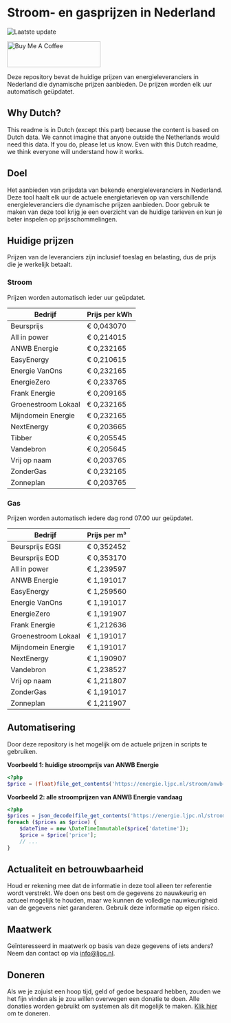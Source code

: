 # Stroom- en gasprijzen in Nederland

![Laatste update](https://img.shields.io/badge/laatste%20update-2024--09--26%2003%3A00%20CET-brightgreen)

<a href="https://www.buymeacoffee.com/Lars-" target="_blank"><img src="https://cdn.buymeacoffee.com/buttons/v2/default-orange.png" alt="Buy Me A Coffee" height="60" style="height: 60px !important;width: 217px !important;" ></a>

Deze repository bevat de huidige prijzen van energieleveranciers in Nederland die dynamische prijzen aanbieden. De prijzen worden elk uur automatisch geüpdatet.

## Why Dutch?

This readme is in Dutch (except this part) because the content is based on Dutch data. We cannot imagine that anyone outside the Netherlands would need this data. If you do, please let us know. Even with this Dutch readme, we think
everyone will understand how it works.

## Doel

Het aanbieden van prijsdata van bekende energieleveranciers in Nederland. Deze tool haalt elk uur de actuele energietarieven op van verschillende energieleveranciers die dynamische prijzen aanbieden. Door gebruik te maken van deze tool
krijg je een overzicht van de huidige tarieven en kun je beter inspelen op prijsschommelingen.

## Huidige prijzen

Prijzen van de leveranciers zijn inclusief toeslag en belasting, dus de prijs die je werkelijk betaalt.

### Stroom

Prijzen worden automatisch ieder uur geüpdatet.

 Bedrijf | Prijs per kWh 
---------|---------------
Beursprijs | € 0,043070
All in power | € 0,214015
ANWB Energie | € 0,232165
EasyEnergy | € 0,210615
Energie VanOns | € 0,232165
EnergieZero | € 0,233765
Frank Energie | € 0,209165
Groenestroom Lokaal | € 0,232165
Mijndomein Energie | € 0,232165
NextEnergy | € 0,203665
Tibber | € 0,205545
Vandebron | € 0,205645
Vrij op naam | € 0,203765
ZonderGas | € 0,232165
Zonneplan | € 0,203765


### Gas

Prijzen worden automatisch iedere dag rond 07.00 uur geüpdatet.

 Bedrijf | Prijs per m³ 
---------|--------------
Beursprijs EGSI | € 0,352452
Beursprijs EOD | € 0,353170
All in power | € 1,239597
ANWB Energie | € 1,191017
EasyEnergy | € 1,259560
Energie VanOns | € 1,191017
EnergieZero | € 1,191907
Frank Energie | € 1,212636
Groenestroom Lokaal | € 1,191017
Mijndomein Energie | € 1,191017
NextEnergy | € 1,190907
Vandebron | € 1,238527
Vrij op naam | € 1,211807
ZonderGas | € 1,191017
Zonneplan | € 1,211907


## Automatisering

Door deze repository is het mogelijk om de actuele prijzen in scripts te gebruiken.

**Voorbeeld 1: huidige stroomprijs van ANWB Energie**

```php
<?php
$price = (float)file_get_contents('https://energie.ljpc.nl/stroom/anwb-energie-nu.txt');

```

**Voorbeeld 2: alle stroomprijzen van ANWB Energie vandaag**

```php
<?php
$prices = json_decode(file_get_contents('https://energie.ljpc.nl/stroom/all-in-power-vandaag.json'),true);
foreach ($prices as $price) {
    $dateTime = new \DateTimeImmutable($price['datetime']);
    $price = $price['price'];
    // ...
}
```

## Actualiteit en betrouwbaarheid

Houd er rekening mee dat de informatie in deze tool alleen ter referentie wordt verstrekt. We doen ons best om de gegevens zo nauwkeurig en actueel mogelijk te houden, maar we kunnen de volledige nauwkeurigheid van de gegevens niet
garanderen. Gebruik deze informatie op eigen risico.

## Maatwerk

Geïnteresseerd in maatwerk op basis van deze gegevens of iets anders? Neem dan contact op
via [info@ljpc.nl](mailto:info@ljpc.nl?subject=Energie%20prijzen).

## Doneren

Als we je zojuist een hoop tijd, geld of gedoe bespaard hebben, zouden we het fijn vinden als je zou willen overwegen een
donatie te doen. Alle donaties worden gebruikt om systemen als dit mogelijk te
maken. [Klik hier](https://www.buymeacoffee.com/Lars-) om te doneren.
